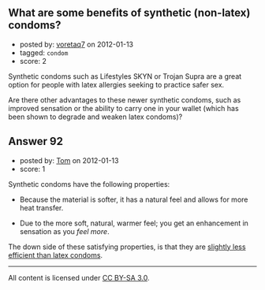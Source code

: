 ## What are some benefits of synthetic (non-latex) condoms?

- posted by: [voretaq7](https://stackexchange.com/users/-1/50-voretaq7) on 2012-01-13
- tagged: `condom`
- score: 2

Synthetic condoms such as Lifestyles SKYN or Trojan Supra are a great option for people with latex allergies seeking to practice safer sex.

Are there other advantages to these newer synthetic condoms, such as improved sensation or the ability to carry one in your wallet (which has been shown to degrade and weaken latex condoms)?


## Answer 92

- posted by: [Tom](https://stackexchange.com/users/-1/145-tom) on 2012-01-13
- score: 1

Synthetic condoms have the following properties:

 - Because the material is softer, it has a natural feel and allows for more heat transfer.

 - Due to the more soft, natural, warmer feel; you get an enhancement in sensation as you *feel more*.

The down side of these satisfying properties, is that they are [slightly less efficient than latex condoms](http://sexuality.stackexchange.com/a/91/145).



---

All content is licensed under [CC BY-SA 3.0](https://creativecommons.org/licenses/by-sa/3.0/).
